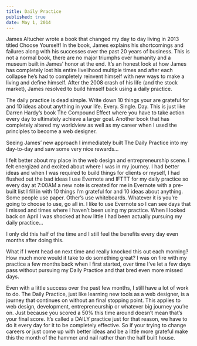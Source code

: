 ```yaml
---
title: Daily Practice
published: true
date: May 1, 2014
---
```


James Altucher wrote a book that changed my day to day living in 2013 titled Choose Yourself! In the book, James explains his shortcomings and failures along with his successes over the past 20 years of business. This is not a normal book, there are no major triumphs over humanity and a museum built in James’ honor at the end. It’s an honest look at how James has completely lost his entire livelihood multiple times and after each collapse he’s had to completely reinvent himself with new ways to make a living and define himself. After the 2008 crash of his life (and the stock market), James resolved to build himself back using a daily practice.

The daily practice is dead simple.  Write down 10 things your are grateful for and 10 ideas about anything in your life. Every. Single. Day. This is just like Darren Hardy’s book The Compound Effect where you have to take action every day to ultimately achieve a larger goal. Another book that has completely altered my worldview as well as my career when I used the principles to become a web designer.

Seeing James’ new approach I immediately built The Daily Practice into my day-to-day and saw some very nice rewards…

I felt better about my place in the web design and entrepreneurship scene. I felt energized and excited about where I was in my journey. I had better ideas and when I was required to build things for clients or myself, I had flushed out the bad ideas I use Evernote and IFTTT for my daily practice so every day at 7:00AM a new note is created for me in Evernote with a pre-built list I fill in with 10 things I’m grateful for and 10 ideas about anything. Some people use paper. Other’s use whiteboards. Whatever it is you’re going to choose to use, go all in. I like to use Evernote so I can see days that I missed and times where I haven’t been using my practice. When I looked back on April I was shocked at how little I had been actually pursuing my daily practice…

I only did this half of the time and I still feel the benefits every day even months after doing this.

What if I went head on next time and really knocked this out each morning? How much more would it take to do something great? I was on fire with my practice a few months back when I first started, over time I’ve let a few days pass without pursuing my Daily Practice and that bred even more missed days.

Even with a little success over the past few months, I still have a lot of work to do. The Daily Practice, just like learning new tools as a web designer, is a journey that continues on without an final stopping point. This applies to web design, development, entrepreneurship or whatever big journey you’re on. Just because you scored a 50% this time around doesn’t mean that’s your final score. It’s called a DAILY practice just for that reason, we have to do it every day for it to be completely effective. So if your trying to change careers or just come up with better ideas and be a little more grateful make this the month of the hammer and nail rather than the half built house.
